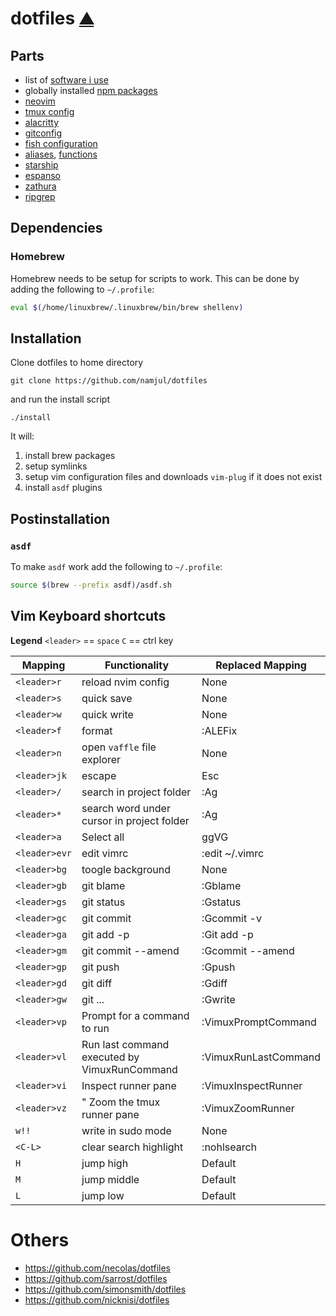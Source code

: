 
# dotfiles [⛰ ](screenshot.png)

## Parts

- list of [software i use](scripts/brew)
- globally installed [npm packages](dots/default-npm-packages)
- [neovim](dots/.config/nvim/init.lua)
- [tmux config](dots/tmux.conf)
- [alacritty](dots/alacritty.yml)
- [gitconfig](dots/gitconfig)
- [fish configuration](dots/.config/fish/config.fish)
- [aliases](dots/.config/fish/alias.fish), [functions](dots/.config/fish/functions.fish)
- [starship](dots/starship)
- [espanso](dots/.config/espanso/default.yml)
- [zathura](dots/.config/zathura/zathurarc)
- [ripgrep](dots/.ripgreprc)

## Dependencies

### Homebrew

Homebrew needs to be setup for scripts to work.
This can be done by adding the following to `~/.profile`:

```sh
eval $(/home/linuxbrew/.linuxbrew/bin/brew shellenv)
```

## Installation

Clone dotfiles to home directory
```
git clone https://github.com/namjul/dotfiles
```

and run the install script

```
./install
```

It will:
1. install brew packages
2. setup symlinks
3. setup vim configuration files and downloads `vim-plug` if it does not exist
4. install `asdf` plugins

## Postinstallation

### `asdf`

To make `asdf` work add the following to `~/.profile`:

```sh
source $(brew --prefix asdf)/asdf.sh
```

## Vim Keyboard shortcuts

**Legend**
`<leader>` == `space`
`C` == ctrl key

| Mapping | Functionality                                                              | Replaced Mapping |
| ------- | -------------------------------------------------------------------------- | ---------------- |
| `<leader>r`   | reload nvim config                                                            | None             |
| `<leader>s`   | quick save                                                                    | None             |
| `<leader>w`   | quick write                                                                    | None             |
| `<leader>f`   | format                                                                        | :ALEFix             |
| `<leader>n`   | open `vaffle` file explorer                                                     | None             |
| `<leader>jk`  | escape                                                                        | Esc             |
| `<leader>/`   | search in project folder                                                       | :Ag<CR> |
| `<leader>*`  | search word under cursor in project folder                                  | :Ag <C-R><C-W><CR> |
| `<leader>a`   | Select all                                                                    | ggVG |
| `<leader>evr` | edit vimrc                                                                    | :<C-U>edit ~/.vimrc<CR> |
| `<leader>bg`  | toogle background                                                             | None
| `<leader>gb`  | git blame                                                                     | :Gblame<cr> |
| `<leader>gs`  | git status                                                                    | :Gstatus<cr> |
| `<leader>gc`  | git commit                                                                    | :Gcommit -v<cr> |
| `<leader>ga`  | git add -p                                                                    | :Git add -p<cr> |
| `<leader>gm`  | git commit --amend                                                            | :Gcommit --amend<cr> |
| `<leader>gp`  | git push                                                                      | :Gpush<cr> |
| `<leader>gd`  | git diff                                                                      | :Gdiff<cr> |
| `<leader>gw`  | git ...                                                                       | :Gwrite<cr> |
| `<leader>vp`  | Prompt for a command to run                                                   | :VimuxPromptCommand<CR> |
| `<leader>vl`  | Run last command executed by VimuxRunCommand                                  | :VimuxRunLastCommand<CR> |
| `<leader>vi`  | Inspect runner pane                                                           | :VimuxInspectRunner<CR> |
| `<leader>vz`  | " Zoom the tmux runner pane                                                 | :VimuxZoomRunner<CR> |
| `w!!` | write in sudo mode | None |
| `<C-L>` | clear search highlight | :nohlsearch |:spv
| `H` | jump high | Default |
| `M` | jump middle | Default |
| `L` | jump low | Default |

# Others

- https://github.com/necolas/dotfiles
- https://github.com/sarrost/dotfiles
- https://github.com/simonsmith/dotfiles
- https://github.com/nicknisi/dotfiles
